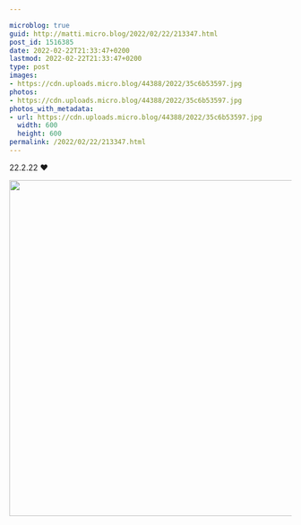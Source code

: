 ```yaml
---

microblog: true
guid: http://matti.micro.blog/2022/02/22/213347.html
post_id: 1516385
date: 2022-02-22T21:33:47+0200
lastmod: 2022-02-22T21:33:47+0200
type: post
images:
- https://cdn.uploads.micro.blog/44388/2022/35c6b53597.jpg
photos:
- https://cdn.uploads.micro.blog/44388/2022/35c6b53597.jpg
photos_with_metadata:
- url: https://cdn.uploads.micro.blog/44388/2022/35c6b53597.jpg
  width: 600
  height: 600
permalink: /2022/02/22/213347.html
---
```

22.2.22 ❤️

<img src="uploads/2022/35c6b53597.jpg" width="600" height="600" alt="" />
